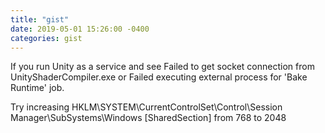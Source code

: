 ```yaml
---
title: "gist"
date: 2019-05-01 15:26:00 -0400
categories: gist
---
```


If you run Unity as a service and see
Failed to get socket connection from UnityShaderCompiler.exe
or
Failed executing external process for 'Bake Runtime' job.

Try increasing HKLM\SYSTEM\CurrentControlSet\Control\Session Manager\SubSystems\Windows 
[SharedSection] from 768 to 2048
